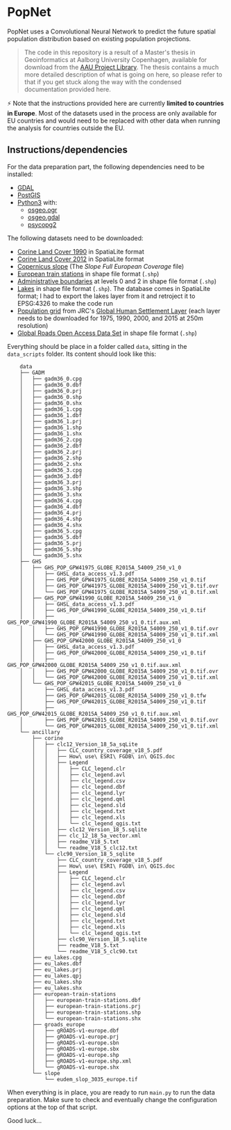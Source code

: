 # PopNet
PopNet uses a Convolutional Neural Network to predict the future spatial population distribution based on existing population projections.

> The code in this repository is a result of a Master's thesis in Geoinformatics at Aalborg University Copenhagen, available for download from the [AAU Project Library](https://projekter.aau.dk/projekter/en/studentthesis/projecting-spatial-population-distribution-using-a-convolutional-neural-network(4a535d5e-73b7-4088-9559-9c28da1528d6).html). The thesis contains a much more detailed description of what is going on here, so please refer to that if you get stuck along the way with the condensed documentation provided here.

⚡️ Note that the instructions provided here are currently **limited to countries in Europe**. Most of the datasets used in the process are only available for EU countries and would need to be replaced with other data when running the analysis for countries outside the EU.

## Instructions/dependencies

For the data preparation part, the following dependencies need to be installed:

- [GDAL](https://www.gdal.org)
- [PostGIS](https://postgis.net)
- [Python3](https://www.python.org) with:
	- [osgeo.ogr](https://gdal.org/python/)
	- [osgeo.gdal](https://gdal.org/python/)
	- [psycopg2](http://initd.org/psycopg/)

The following datasets need to be downloaded:

- [Corine Land Cover 1990](https://land.copernicus.eu/pan-european/corine-land-cover/clc-1990?tab=download) in SpatiaLite format
- [Corine Land Cover 2012](https://land.copernicus.eu/pan-european/corine-land-cover/clc-2012?tab=download) in SpatiaLite format
- [Copernicus slope](https://land.copernicus.eu/pan-european/satellite-derived-products/eu-dem/eu-dem-v1-0-and-derived-products/slope?tab=download) (The *Slope Full European Coverage* file)
- [European train stations](https://public.opendatasoft.com/explore/dataset/european-train-stations/information/) in shape file format (```.shp```)
- [Administrative boundaries](https://gadm.org/download_world.html) at levels 0 and 2 in shape file format (```.shp```)  
- [Lakes](https://www.eea.europa.eu/data-and-maps/data/european-catchments-and-rivers-network#tab-gis-data)  in shape file format (```.shp```). The database comes in SpatiaLite format; I had to export the lakes layer from it and retroject it to EPSG:4326 to make the code run 
- [Population grid](http://cidportal.jrc.ec.europa.eu/ftp/jrc-opendata/GHSL/GHS_POP_GPW4_GLOBE_R2015A/) from JRC's [Global Human Settlement Layer](https://ghsl.jrc.ec.europa.eu/datasets.php) (each layer needs to be downloaded for 1975, 1990, 2000, and 2015 at 250m resolution)
- [Global Roads Open Access Data Set](http://sedac.ciesin.columbia.edu/data/set/groads-global-roads-open-access-v1/data-download) in shape file format (```.shp```)  

	 
Everything should be place in a folder called ```data```, sitting in the ```data_scripts``` folder. Its content should look like this:


        data
        ├── GADM
        │   ├── gadm36_0.cpg
        │   ├── gadm36_0.dbf
        │   ├── gadm36_0.prj
        │   ├── gadm36_0.shp
        │   ├── gadm36_0.shx
        │   ├── gadm36_1.cpg
        │   ├── gadm36_1.dbf
        │   ├── gadm36_1.prj
        │   ├── gadm36_1.shp
        │   ├── gadm36_1.shx
        │   ├── gadm36_2.cpg
        │   ├── gadm36_2.dbf
        │   ├── gadm36_2.prj
        │   ├── gadm36_2.shp
        │   ├── gadm36_2.shx
        │   ├── gadm36_3.cpg
        │   ├── gadm36_3.dbf
        │   ├── gadm36_3.prj
        │   ├── gadm36_3.shp
        │   ├── gadm36_3.shx
        │   ├── gadm36_4.cpg
        │   ├── gadm36_4.dbf
        │   ├── gadm36_4.prj
        │   ├── gadm36_4.shp
        │   ├── gadm36_4.shx
        │   ├── gadm36_5.cpg
        │   ├── gadm36_5.dbf
        │   ├── gadm36_5.prj
        │   ├── gadm36_5.shp
        │   └── gadm36_5.shx
        ├── GHS
        │   ├── GHS_POP_GPW41975_GLOBE_R2015A_54009_250_v1_0
        │   │   ├── GHSL_data_access_v1.3.pdf
        │   │   ├── GHS_POP_GPW41975_GLOBE_R2015A_54009_250_v1_0.tif
        │   │   ├── GHS_POP_GPW41975_GLOBE_R2015A_54009_250_v1_0.tif.ovr
        │   │   └── GHS_POP_GPW41975_GLOBE_R2015A_54009_250_v1_0.tif.xml
        │   ├── GHS_POP_GPW41990_GLOBE_R2015A_54009_250_v1_0
        │   │   ├── GHSL_data_access_v1.3.pdf
        │   │   ├── GHS_POP_GPW41990_GLOBE_R2015A_54009_250_v1_0.tif
        │   │   ├── GHS_POP_GPW41990_GLOBE_R2015A_54009_250_v1_0.tif.aux.xml
        │   │   ├── GHS_POP_GPW41990_GLOBE_R2015A_54009_250_v1_0.tif.ovr
        │   │   └── GHS_POP_GPW41990_GLOBE_R2015A_54009_250_v1_0.tif.xml
        │   ├── GHS_POP_GPW42000_GLOBE_R2015A_54009_250_v1_0
        │   │   ├── GHSL_data_access_v1.3.pdf
        │   │   ├── GHS_POP_GPW42000_GLOBE_R2015A_54009_250_v1_0.tif
        │   │   ├── GHS_POP_GPW42000_GLOBE_R2015A_54009_250_v1_0.tif.aux.xml
        │   │   ├── GHS_POP_GPW42000_GLOBE_R2015A_54009_250_v1_0.tif.ovr
        │   │   └── GHS_POP_GPW42000_GLOBE_R2015A_54009_250_v1_0.tif.xml
        │   └── GHS_POP_GPW42015_GLOBE_R2015A_54009_250_v1_0
        │       ├── GHSL_data_access_v1.3.pdf
        │       ├── GHS_POP_GPW42015_GLOBE_R2015A_54009_250_v1_0.tfw
        │       ├── GHS_POP_GPW42015_GLOBE_R2015A_54009_250_v1_0.tif
        │       ├── GHS_POP_GPW42015_GLOBE_R2015A_54009_250_v1_0.tif.aux.xml
        │       ├── GHS_POP_GPW42015_GLOBE_R2015A_54009_250_v1_0.tif.ovr
        │       └── GHS_POP_GPW42015_GLOBE_R2015A_54009_250_v1_0.tif.xml
        └── ancillary
            ├── corine
            │   ├── clc12_Version_18_5a_sqLite
            │   │   ├── CLC_country_coverage_v18_5.pdf
            │   │   ├── How\ use\ ESRI\ FGDB\ in\ QGIS.doc
            │   │   ├── Legend
            │   │   │   ├── CLC_legend.clr
            │   │   │   ├── clc_legend.avl
            │   │   │   ├── clc_legend.csv
            │   │   │   ├── clc_legend.dbf
            │   │   │   ├── clc_legend.lyr
            │   │   │   ├── clc_legend.qml
            │   │   │   ├── clc_legend.sld
            │   │   │   ├── clc_legend.txt
            │   │   │   ├── clc_legend.xls
            │   │   │   └── clc_legend_qgis.txt
            │   │   ├── clc12_Version_18_5.sqlite
            │   │   ├── clc_12_18_5a_vector.xml
            │   │   ├── readme_V18_5.txt
            │   │   └── readme_V18_5_clc12.txt
            │   └── clc90_Version_18_5_sqlite
            │       ├── CLC_country_coverage_v18_5.pdf
            │       ├── How\ use\ ESRI\ FGDB\ in\ QGIS.doc
            │       ├── Legend
            │       │   ├── CLC_legend.clr
            │       │   ├── clc_legend.avl
            │       │   ├── clc_legend.csv
            │       │   ├── clc_legend.dbf
            │       │   ├── clc_legend.lyr
            │       │   ├── clc_legend.qml
            │       │   ├── clc_legend.sld
            │       │   ├── clc_legend.txt
            │       │   ├── clc_legend.xls
            │       │   └── clc_legend_qgis.txt
            │       ├── clc90_Version_18_5.sqlite
            │       ├── readme_V18_5.txt
            │       └── readme_V18_5_clc90.txt
            ├── eu_lakes.cpg
            ├── eu_lakes.dbf
            ├── eu_lakes.prj
            ├── eu_lakes.qpj
            ├── eu_lakes.shp
            ├── eu_lakes.shx
            ├── european-train-stations
            │   ├── european-train-stations.dbf
            │   ├── european-train-stations.prj
            │   ├── european-train-stations.shp
            │   └── european-train-stations.shx
            ├── groads_europe
            │   ├── gROADS-v1-europe.dbf
            │   ├── gROADS-v1-europe.prj
            │   ├── gROADS-v1-europe.sbn
            │   ├── gROADS-v1-europe.sbx
            │   ├── gROADS-v1-europe.shp
            │   ├── gROADS-v1-europe.shp.xml
            │   └── gROADS-v1-europe.shx
            └── slope
                └── eudem_slop_3035_europe.tif
                                

When everything is in place, you are ready to run ```main.py``` to run the data preparation. Make sure to check and eventually change the configuration options at the top of that script. 

Good luck...